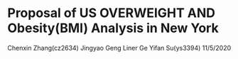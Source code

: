 Proposal of US OVERWEIGHT AND Obesity(BMI) Analysis in New York
================
Chenxin Zhang(cz2634) Jingyao Geng Liner Ge Yifan Su(ys3394)
11/5/2020


